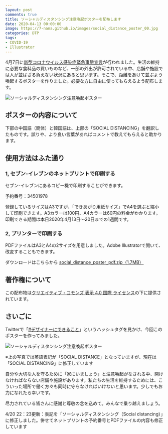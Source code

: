 ```yaml
---
layout: post
comments: true
title: ソーシャルディスタンシング注意喚起ポスターを配布します
date: 2020-04-13 00:00:00
image: https://7-nana.github.io/images/social_distance_poster_00.jpg
categories: DTP
tags:
- COVID-19
- Illustrator
---
```


4月7日に[新型コロナウイルス感染症緊急事態宣言](https://corona.go.jp/news/pdf/kinkyujitai_sengen.pdf)が行われました。生活の維持に必要な食料品の買いものなど、一部の外出が許可されている中、店舗や施設では人が並ばざる負えない状況にあると思います。そこで、距離をあけて並ぶよう喚起するポスターを作りました。必要な方に自由に使ってもらえるよう配布します。

![ソーシャルディスタンシング注意喚起ポスター](https://7-nana.github.io/images/social_distance_poster_01.jpg)

## ポスターの内容について

下部の中国語（簡体）と韓国語は、上部の「SOCIAL DISTANCING」を翻訳したものです。誤りや、より良い言葉があればコメントで教えてもらえると助かります。

## 使用方法はふた通り

### 1, セブン-イレブンのネットプリントで印刷する

セブン-イレブンにあるコピー機で印刷することができます。

予約番号：34501978

登録しているサイズはA3ですが、「できあがり用紙サイズ」でA4を選ぶと縮小して印刷できます。A3カラーは100円、A4カラーは60円の料金がかかります。印刷できる期間は本日2020年4月13日〜20日までの1週間です。

### 2, プリンターで印刷する

PDFファイルはA3とA4の2サイズを用意しました。Adobe Illustratorで開いて、改変することもできます。

ダウンロードはこちらから
[social_distance_poster_pdf.zip（1.7MB）](https://7-nana.github.io/images/social_distance_poster_pdf.zip)

## 著作権について

この配布物は[クリエイティブ・コモンズ 表示 4.0 国際 ライセンス](https://creativecommons.org/licenses/by/4.0/deed.ja)の下に提供されています。

## さいごに

Twitterで「[#デザイナーにできること](https://twitter.com/hashtag/%E3%83%87%E3%82%B6%E3%82%A4%E3%83%8A%E3%83%BC%E3%81%AB%E3%81%A7%E3%81%8D%E3%82%8B%E3%81%93%E3%81%A8?src=hashtag_click)」というハッシュタグを見かけ、今回このポスターを作ってみました。

![ソーシャルディスタンシング注意喚起ポスター](https://7-nana.github.io/images/social_distance_poster_00.jpg)

※上の写真では英語表記が「SOCIAL DISTANCE」となっていますが、現在は「SOCIAL DISTANCING」に修正しています

自分や大切な人を守るために「家にいましょう」と注意喚起がなされる中、開けなければならない店舗や施設があります。私たちの生活を維持するためには、こういった場所で働く方々も同時に守らなければいけないと思います。少しでもお力になれたら幸いです。

尽力されている皆さんに感謝と尊敬の念を込めて。みんなで乗り越えましょう。

4/20 22：23更新：表記を「ソーシャルディスタンシング（Social distancing）」に修正しました。併せてネットプリントの予約番号とPDFファイルの内容も修正しています
